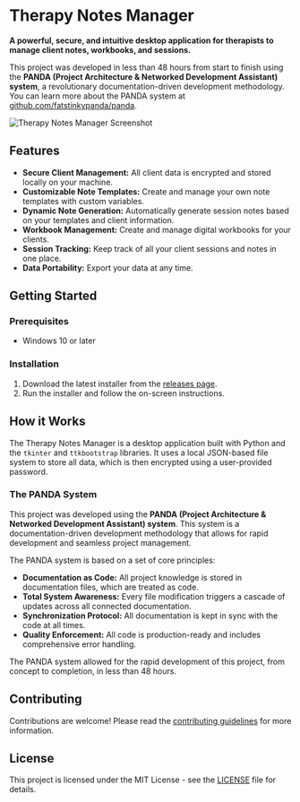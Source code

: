 # Therapy Notes Manager

**A powerful, secure, and intuitive desktop application for therapists to manage client notes, workbooks, and sessions.**

This project was developed in less than 48 hours from start to finish using the **PANDA (Project Architecture & Networked Development Assistant) system**, a revolutionary documentation-driven development methodology. You can learn more about the PANDA system at [github.com/fatstinkypanda/panda](https://github.com/fatstinkypanda/panda).

![Therapy Notes Manager Screenshot](docs/screenshot.png)

## Features

*   **Secure Client Management:** All client data is encrypted and stored locally on your machine.
*   **Customizable Note Templates:** Create and manage your own note templates with custom variables.
*   **Dynamic Note Generation:** Automatically generate session notes based on your templates and client information.
*   **Workbook Management:** Create and manage digital workbooks for your clients.
*   **Session Tracking:** Keep track of all your client sessions and notes in one place.
*   **Data Portability:** Export your data at any time.

## Getting Started

### Prerequisites

*   Windows 10 or later

### Installation

1.  Download the latest installer from the [releases page](https://github.com/your-username/therapy-notes-manager/releases).
2.  Run the installer and follow the on-screen instructions.

## How it Works

The Therapy Notes Manager is a desktop application built with Python and the `tkinter` and `ttkbootstrap` libraries. It uses a local JSON-based file system to store all data, which is then encrypted using a user-provided password.

### The PANDA System

This project was developed using the **PANDA (Project Architecture & Networked Development Assistant) system**. This system is a documentation-driven development methodology that allows for rapid development and seamless project management.

The PANDA system is based on a set of core principles:

*   **Documentation as Code:** All project knowledge is stored in documentation files, which are treated as code.
*   **Total System Awareness:** Every file modification triggers a cascade of updates across all connected documentation.
*   **Synchronization Protocol:** All documentation is kept in sync with the code at all times.
*   **Quality Enforcement:** All code is production-ready and includes comprehensive error handling.

The PANDA system allowed for the rapid development of this project, from concept to completion, in less than 48 hours.

## Contributing

Contributions are welcome! Please read the [contributing guidelines](CONTRIBUTING.md) for more information.

## License

This project is licensed under the MIT License - see the [LICENSE](LICENSE) file for details.
